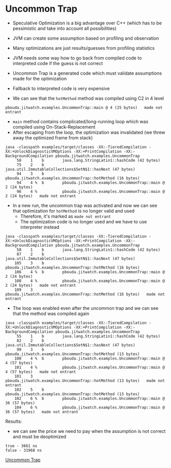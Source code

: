 # Uncommon Trap

- Speculative Optimization is a big advantage over C++ (which has to be pessimistic and take into account all possibilities)
- JVM can create some assumption based on profiling and observation
- Many optimizations are just results/guesses from profiling statistics
- JVM needs some way how to go back from compiled code to interpreted code if the guess is not correct
- Uncommon Trap is a generated code which must validate assumptions made for the optimization
- Fallback to interpreted code is very expensive

- We can see that the `hotMethod` method was compiled using C2 in 4 level

`pbouda.jitwatch.examples.UncommonTrap::main @ 4 (25 bytes)   made not entrant`
- `main` method contains complicated/long-running loop which was compiled using On-Stack-Replacement
- After escaping from the loop, the optimization was invalidated (we threw away the optimized frame from stack)

```
java -classpath examples/target/classes -XX:-TieredCompilation -XX:+UnlockDiagnosticVMOptions -XX:+PrintCompilation -XX:-BackgroundCompilation pbouda.jitwatch.examples.UncommonTrap
     50    1    b        java.lang.StringLatin1::hashCode (42 bytes)
     75    2    b        java.util.ImmutableCollections$SetN$1::hasNext (47 bytes)
     94    3    b        pbouda.jitwatch.examples.UncommonTrap::hotMethod (16 bytes)
     94    4 %  b        pbouda.jitwatch.examples.UncommonTrap::main @ 2 (24 bytes)
     96    4 %           pbouda.jitwatch.examples.UncommonTrap::main @ 2 (24 bytes)   made not entrant
```

- In a new run, the uncommon trap was activated and now we can see that optimization for `hotMethod` is no longer valid and used
    - Therefore, it's marked as `made not entrant`
    - The optimization code is no longer used and we have to use interpreter instead

```
java -classpath examples/target/classes -XX:-TieredCompilation -XX:+UnlockDiagnosticVMOptions -XX:+PrintCompilation -XX:-BackgroundCompilation pbouda.jitwatch.examples.UncommonTrap
     58    1    b        java.lang.StringLatin1::hashCode (42 bytes)
     87    2    b        java.util.ImmutableCollections$SetN$1::hasNext (47 bytes)
    105    3    b        pbouda.jitwatch.examples.UncommonTrap::hotMethod (16 bytes)
    106    4 %  b        pbouda.jitwatch.examples.UncommonTrap::main @ 2 (24 bytes)
    108    4 %           pbouda.jitwatch.examples.UncommonTrap::main @ 2 (24 bytes)   made not entrant
    109    3             pbouda.jitwatch.examples.UncommonTrap::hotMethod (16 bytes)   made not entrant
```

- The loop was enabled even after the uncommon trap and we can see that the method was compiled again

```
java -classpath examples/target/classes -XX:-TieredCompilation -XX:+UnlockDiagnosticVMOptions -XX:+PrintCompilation -XX:-BackgroundCompilation pbouda.jitwatch.examples.UncommonTrap
     55    1    b        java.lang.StringLatin1::hashCode (42 bytes)
     82    2    b        java.util.ImmutableCollections$SetN$1::hasNext (47 bytes)
     99    3    b        pbouda.jitwatch.examples.UncommonTrap::hotMethod (13 bytes)
    100    4 %  b        pbouda.jitwatch.examples.UncommonTrap::main @ 4 (57 bytes)
    101    4 %           pbouda.jitwatch.examples.UncommonTrap::main @ 4 (57 bytes)   made not entrant
    101    3             pbouda.jitwatch.examples.UncommonTrap::hotMethod (13 bytes)   made not entrant
    102    5    b        pbouda.jitwatch.examples.UncommonTrap::hotMethod (13 bytes)
    102    6 %  b        pbouda.jitwatch.examples.UncommonTrap::main @ 36 (57 bytes)
    104    6 %           pbouda.jitwatch.examples.UncommonTrap::main @ 36 (57 bytes)   made not entrant
```


Results:
- we can see the price we need to pay when the assumption is not correct and must be deoptimized

```
true - 3661 ns
false - 31968 ns
```

[Uncommon Trap](https://github.com/petrbouda/jitwatch-practise/blob/master/images/uncommontrap-1.png)

